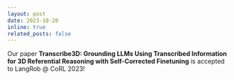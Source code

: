 ```yaml
---
layout: post
date: 2023-10-20
inline: true
related_posts: false
---
```


Our paper **Transcribe3D: Grounding LLMs Using Transcribed Information for 3D Referential Reasoning with Self-Corrected Finetuning** is accepted to LangRob @ CoRL 2023!

